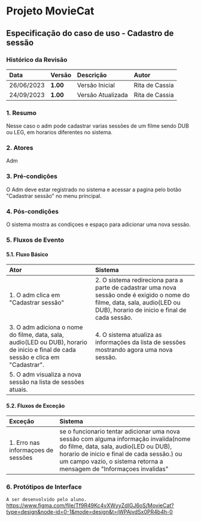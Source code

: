 # Projeto MovieCat

## Especificação do caso de uso - Cadastro de sessão

### Histórico da Revisão 

|  Data  | Versão | Descrição | Autor |
|:-------|:-------|:----------|:------|
| 26/06/2023 | **1.00** | Versão Inicial  | Rita de Cassia |
| 24/09/2023 | **1.00** | Versão Atualizada  | Rita de Cassia |

### 1. Resumo 

Nesse caso o adm pode cadastrar varias sessões de um filme sendo DUB ou LEG, em horarios diferentes no sistema.

### 2. Atores 

Adm

### 3. Pré-condições

O Adm deve estar registrado no sistema e acessar a pagina pelo botão "Cadastrar sessão" no menu principal.

### 4. Pós-condições

O sistema mostra as condiçoes e espaço para adicionar uma nova sessão.

### 5. Fluxos de Evento

#### 5.1. Fluxo Básico

| Ator   | Sistema |
|:-------|:--------|
| 1. O adm clica em "Cadastrar sessão"| 2. O sistema redireciona para a parte de cadastrar uma nova sessão onde é exigido o nome do filme, data, sala, audio(LED ou DUB), horario de inicio e final de cada sessão.|
| 3. O adm adiciona o nome do filme, data, sala, audio(LED ou DUB), horario de inicio e final de cada sessão e clica em "Cadastrar".| 4. O sistema atualiza as informações da lista de sessões mostrando agora uma nova sessão.|
| 5. O adm visualiza a nova sessão na lista de sessões atuais. |

#### 5.2. Fluxos de Exceção

| Exceção | Sistema |
|:--------|:--------|
| 1. Erro nas informaçoes de sessões | se o funcionario tentar adicionar uma nova sessão com alguma informação invalida(nome do filme, data, sala, audio(LED ou DUB), horario de inicio e final de cada sessão.) ou um campo vazio, o sistema retorna a mensagem de "Informaçoes invalidas" |


### 6. Protótipos de Interface
`A ser desenvolvido pelo aluno.`
https://www.figma.com/file/Tf9R49Kc4vXWyyZdIGJ6oS/MovieCat?type=design&node-id=0-1&mode=design&t=jWPAjvdSx0PR4b4h-0
